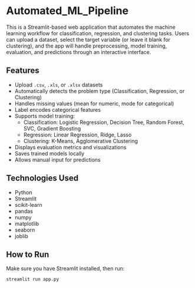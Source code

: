 # Automated_ML_Pipeline
This is a Streamlit-based web application that automates the machine learning workflow for classification, regression, and clustering tasks. Users can upload a dataset, select the target variable (or leave it blank for clustering), and the app will handle preprocessing, model training, evaluation, and predictions through an interactive interface.

## Features

- Upload `.csv`, `.xls`, or `.xlsx` datasets
- Automatically detects the problem type (Classification, Regression, or Clustering)
- Handles missing values (mean for numeric, mode for categorical)
- Label encodes categorical features
- Supports model training:
  - Classification: Logistic Regression, Decision Tree, Random Forest, SVC, Gradient Boosting
  - Regression: Linear Regression, Ridge, Lasso
  - Clustering: K-Means, Agglomerative Clustering
- Displays evaluation metrics and visualizations
- Saves trained models locally
- Allows manual input for predictions

## Technologies Used

- Python
- Streamlit
- scikit-learn
- pandas
- numpy
- matplotlib
- seaborn
- joblib

## How to Run

Make sure you have Streamlit installed, then run:

```bash
streamlit run app.py
